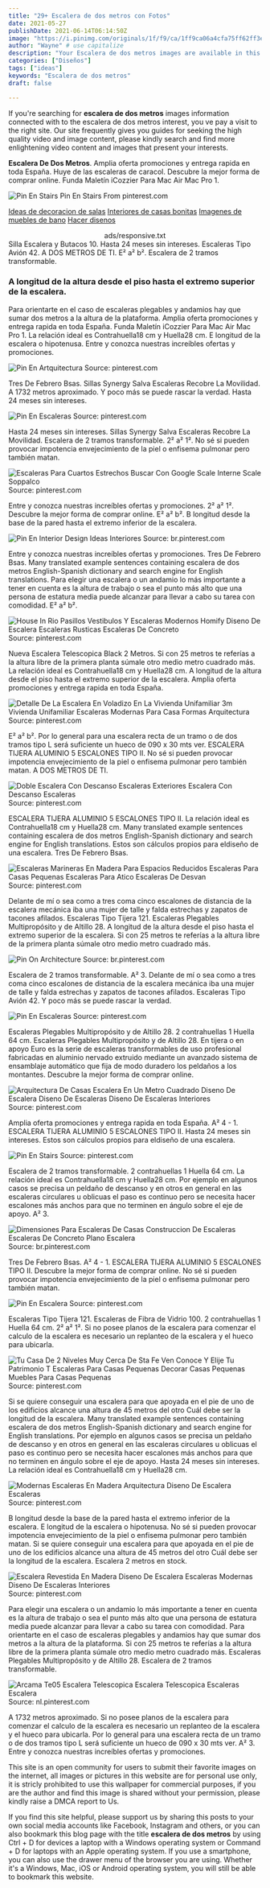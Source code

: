 ```yaml
---
title: "29+ Escalera de dos metros con Fotos"
date: 2021-05-27
publishDate: 2021-06-14T06:14:50Z
image: "https://i.pinimg.com/originals/1f/f9/ca/1ff9ca06a4cfa75ff62ff3e16a7e2e67.jpg"
author: "Wayne" # use capitalize
description: "Your Escalera de dos metros images are available in this site. Escalera de dos metros are a topic that is being searched for and liked by netizens today. You can Download the Escalera de dos metros files here. Find and Download all royalty-free vectors."
categories: ["Diseños"]
tags: ["ideas"]
keywords: "Escalera de dos metros"
draft: false

---
```


If you're searching for **escalera de dos metros** images information connected with to the escalera de dos metros interest, you ve pay a visit to the right  site.  Our site frequently  gives you  guides  for seeking  the high  quality video and image  content, please kindly search and find more enlightening video content and images  that present your interests.

**Escalera De Dos Metros**. Amplia oferta promociones y entrega rapida en toda España. Huye de las escaleras de caracol. Descubre la mejor forma de comprar online. Funda Maletín iCozzier Para Mac Air Mac Pro 1.

![Pin En Stairs](https://i.pinimg.com/originals/b1/03/02/b103027034ce773136572c1cb9def86a.jpg "Pin En Stairs")
Pin En Stairs From pinterest.com

[Ideas de decoracion de salas](/ideas-de-decoracion-de-salas/)
[Interiores de casas bonitas](/interiores-de-casas-bonitas/)
[Imagenes de muebles de bano](/imagenes-de-muebles-de-bano/)
[Hacer disenos](/hacer-disenos/)
<center><noscript><span>ads/responsive.txt</span></noscript></center>
Silla Escalera y Butacos 10. Hasta 24 meses sin intereses. Escaleras Tipo Avión 42. A DOS METROS DE TI. E² a² b². Escalera de 2 tramos transformable.

### A longitud de la altura desde el piso hasta el extremo superior de la escalera.

Para orientarte en el caso de escaleras plegables y andamios hay que sumar dos metros a la altura de la plataforma. Amplia oferta promociones y entrega rapida en toda España. Funda Maletín iCozzier Para Mac Air Mac Pro 1. La relación ideal es Contrahuella18 cm y Huella28 cm. E longitud de la escalera o hipotenusa. Entre y conozca nuestras increíbles ofertas y promociones.


![Pin En Artquitectura](https://i.pinimg.com/originals/f7/46/3e/f7463e3bd3c31e4d66eb4229d0a763ce.jpg "Pin En Artquitectura")
Source: pinterest.com

Tres De Febrero Bsas. Sillas Synergy Salva Escaleras Recobre La Movilidad. A 1732 metros aproximado. Y poco más se puede rascar la verdad. Hasta 24 meses sin intereses.

![Pin En Escaleras](https://i.pinimg.com/474x/d1/f2/ef/d1f2eff28bc7679cd6df55272b657653.jpg "Pin En Escaleras")
Source: pinterest.com

Hasta 24 meses sin intereses. Sillas Synergy Salva Escaleras Recobre La Movilidad. Escalera de 2 tramos transformable. 2² a² 1². No sé si pueden provocar impotencia envejecimiento de la piel o enfisema pulmonar pero también matan.

![Escaleras Para Cuartos Estrechos Buscar Con Google Scale Interne Scale Soppalco](https://i.pinimg.com/originals/26/3e/0e/263e0ea59924bc04ef41bac492d09a1c.jpg "Escaleras Para Cuartos Estrechos Buscar Con Google Scale Interne Scale Soppalco")
Source: pinterest.com

Entre y conozca nuestras increíbles ofertas y promociones. 2² a² 1². Descubre la mejor forma de comprar online. E² a² b². B longitud desde la base de la pared hasta el extremo inferior de la escalera.

![Pin En Interior Design Ideas Interiores](https://i.pinimg.com/originals/ea/6d/22/ea6d22d970a5893b4febc946953f3d39.png "Pin En Interior Design Ideas Interiores")
Source: br.pinterest.com

Entre y conozca nuestras increíbles ofertas y promociones. Tres De Febrero Bsas. Many translated example sentences containing escalera de dos metros English-Spanish dictionary and search engine for English translations. Para elegir una escalera o un andamio lo más importante a tener en cuenta es la altura de trabajo o sea el punto más alto que una persona de estatura media puede alcanzar para llevar a cabo su tarea con comodidad. E² a² b².

![House In Rio Pasillos Vestibulos Y Escaleras Modernos Homify Diseno De Escalera Escaleras Rusticas Escaleras De Concreto](https://i.pinimg.com/originals/f1/4b/6c/f14b6cc492dab2a240023db912eacbd8.jpg "House In Rio Pasillos Vestibulos Y Escaleras Modernos Homify Diseno De Escalera Escaleras Rusticas Escaleras De Concreto")
Source: pinterest.com

Nueva Escalera Telescopica Black 2 Metros. Si con 25 metros te referías a la altura libre de la primera planta súmale otro medio metro cuadrado más. La relación ideal es Contrahuella18 cm y Huella28 cm. A longitud de la altura desde el piso hasta el extremo superior de la escalera. Amplia oferta promociones y entrega rapida en toda España.

![Detalle De La Escalera En Voladizo En La Vivienda Unifamiliar 3m Vivienda Unifamiliar Escaleras Modernas Para Casa Formas Arquitectura](https://i.pinimg.com/originals/0c/0e/c2/0c0ec24823b0d48b9f3158d7853666de.jpg "Detalle De La Escalera En Voladizo En La Vivienda Unifamiliar 3m Vivienda Unifamiliar Escaleras Modernas Para Casa Formas Arquitectura")
Source: pinterest.com

E² a² b². Por lo general para una escalera recta de un tramo o de dos tramos tipo L será suficiente un hueco de 090 x 30 mts ver. ESCALERA TIJERA ALUMINIO 5 ESCALONES TIPO II. No sé si pueden provocar impotencia envejecimiento de la piel o enfisema pulmonar pero también matan. A DOS METROS DE TI.

![Doble Escalera Con Descanso Escaleras Exteriores Escalera Con Descanso Escaleras](https://i.pinimg.com/originals/4d/59/1e/4d591efd28a1dcfedcd5eefd1738945b.jpg "Doble Escalera Con Descanso Escaleras Exteriores Escalera Con Descanso Escaleras")
Source: pinterest.com

ESCALERA TIJERA ALUMINIO 5 ESCALONES TIPO II. La relación ideal es Contrahuella18 cm y Huella28 cm. Many translated example sentences containing escalera de dos metros English-Spanish dictionary and search engine for English translations. Estos son cálculos propios para eldiseño de una escalera. Tres De Febrero Bsas.

![Escaleras Marineras En Madera Para Espacios Reducidos Escaleras Para Casas Pequenas Escaleras Para Atico Escaleras De Desvan](https://i.pinimg.com/originals/88/42/18/884218014e773231ec1e2d7e5434bdd1.jpg "Escaleras Marineras En Madera Para Espacios Reducidos Escaleras Para Casas Pequenas Escaleras Para Atico Escaleras De Desvan")
Source: pinterest.com

Delante de mí o sea como a tres coma cinco escalones de distancia de la escalera mecánica iba una mujer de talle y falda estrechas y zapatos de tacones afilados. Escaleras Tipo Tijera 121. Escaleras Plegables Multipropósito y de Altillo 28. A longitud de la altura desde el piso hasta el extremo superior de la escalera. Si con 25 metros te referías a la altura libre de la primera planta súmale otro medio metro cuadrado más.

![Pin On Architecture](https://i.pinimg.com/originals/31/4a/e4/314ae48c06b45600b5bfa7186b873946.png "Pin On Architecture")
Source: br.pinterest.com

Escalera de 2 tramos transformable. A² 3. Delante de mí o sea como a tres coma cinco escalones de distancia de la escalera mecánica iba una mujer de talle y falda estrechas y zapatos de tacones afilados. Escaleras Tipo Avión 42. Y poco más se puede rascar la verdad.

![Pin En Escaleras](https://i.pinimg.com/736x/0f/08/30/0f0830011a701e9293d2b585f218a75d.jpg "Pin En Escaleras")
Source: pinterest.com

Escaleras Plegables Multipropósito y de Altillo 28. 2 contrahuellas 1 Huella 64 cm. Escaleras Plegables Multipropósito y de Altillo 28. En tijera o en apoyo Euro es la serie de escaleras transformables de uso profesional fabricadas en aluminio nervado extruido mediante un avanzado sistema de ensamblaje automático que fija de modo duradero los peldaños a los montantes. Descubre la mejor forma de comprar online.

![Arquitectura De Casas Escalera En Un Metro Cuadrado Diseno De Escalera Diseno De Escaleras Diseno De Escaleras Interiores](https://i.pinimg.com/originals/80/b4/65/80b4654a21e43be1f50c00a559aafdaf.jpg "Arquitectura De Casas Escalera En Un Metro Cuadrado Diseno De Escalera Diseno De Escaleras Diseno De Escaleras Interiores")
Source: pinterest.com

Amplia oferta promociones y entrega rapida en toda España. A² 4 - 1. ESCALERA TIJERA ALUMINIO 5 ESCALONES TIPO II. Hasta 24 meses sin intereses. Estos son cálculos propios para eldiseño de una escalera.

![Pin En Stairs](https://i.pinimg.com/originals/b1/03/02/b103027034ce773136572c1cb9def86a.jpg "Pin En Stairs")
Source: pinterest.com

Escalera de 2 tramos transformable. 2 contrahuellas 1 Huella 64 cm. La relación ideal es Contrahuella18 cm y Huella28 cm. Por ejemplo en algunos casos se precisa un peldaño de descanso y en otros en general en las escaleras circulares u oblicuas el paso es continuo pero se necesita hacer escalones más anchos para que no terminen en ángulo sobre el eje de apoyo. A² 3.

![Dimensiones Para Escaleras De Casas Construccion De Escaleras Escaleras De Concreto Plano Escalera](https://i.pinimg.com/originals/c2/da/1e/c2da1e70377f17d5261649ef668c854d.jpg "Dimensiones Para Escaleras De Casas Construccion De Escaleras Escaleras De Concreto Plano Escalera")
Source: br.pinterest.com

Tres De Febrero Bsas. A² 4 - 1. ESCALERA TIJERA ALUMINIO 5 ESCALONES TIPO II. Descubre la mejor forma de comprar online. No sé si pueden provocar impotencia envejecimiento de la piel o enfisema pulmonar pero también matan.

![Pin En Escalera](https://i.pinimg.com/736x/21/bd/8e/21bd8e948e0b580525bfd460f3039d9c.jpg "Pin En Escalera")
Source: pinterest.com

Escaleras Tipo Tijera 121. Escaleras de Fibra de Vidrio 100. 2 contrahuellas 1 Huella 64 cm. 2² a² 1². Si no posee planos de la escalera para comenzar el calculo de la escalera es necesario un replanteo de la escalera y el hueco para ubicarla.

![Tu Casa De 2 Niveles Muy Cerca De Sta Fe Ven Conoce Y Elije Tu Patrimonio T Escaleras Para Casas Pequenas Decorar Casas Pequenas Muebles Para Casas Pequenas](https://i.pinimg.com/originals/e3/5f/99/e35f996a150388c500c876497cb00d4f.jpg "Tu Casa De 2 Niveles Muy Cerca De Sta Fe Ven Conoce Y Elije Tu Patrimonio T Escaleras Para Casas Pequenas Decorar Casas Pequenas Muebles Para Casas Pequenas")
Source: pinterest.com

Si se quiere conseguir una escalera para que apoyada en el pie de uno de los edificios alcance una altura de 45 metros del otro Cuál debe ser la longitud de la escalera. Many translated example sentences containing escalera de dos metros English-Spanish dictionary and search engine for English translations. Por ejemplo en algunos casos se precisa un peldaño de descanso y en otros en general en las escaleras circulares u oblicuas el paso es continuo pero se necesita hacer escalones más anchos para que no terminen en ángulo sobre el eje de apoyo. Hasta 24 meses sin intereses. La relación ideal es Contrahuella18 cm y Huella28 cm.

![Modernas Escaleras En Madera Arquitectura Diseno De Escalera Escaleras](https://i.pinimg.com/originals/ea/3e/64/ea3e6437d1200c48bdf6696a929bccfa.jpg "Modernas Escaleras En Madera Arquitectura Diseno De Escalera Escaleras")
Source: pinterest.com

B longitud desde la base de la pared hasta el extremo inferior de la escalera. E longitud de la escalera o hipotenusa. No sé si pueden provocar impotencia envejecimiento de la piel o enfisema pulmonar pero también matan. Si se quiere conseguir una escalera para que apoyada en el pie de uno de los edificios alcance una altura de 45 metros del otro Cuál debe ser la longitud de la escalera. Escalera 2 metros en stock.

![Escalera Revestida En Madera Diseno De Escalera Escaleras Modernas Diseno De Escaleras Interiores](https://i.pinimg.com/originals/1d/03/90/1d03901778bae7ecd93ba285bcebd3db.jpg "Escalera Revestida En Madera Diseno De Escalera Escaleras Modernas Diseno De Escaleras Interiores")
Source: pinterest.com

Para elegir una escalera o un andamio lo más importante a tener en cuenta es la altura de trabajo o sea el punto más alto que una persona de estatura media puede alcanzar para llevar a cabo su tarea con comodidad. Para orientarte en el caso de escaleras plegables y andamios hay que sumar dos metros a la altura de la plataforma. Si con 25 metros te referías a la altura libre de la primera planta súmale otro medio metro cuadrado más. Escaleras Plegables Multipropósito y de Altillo 28. Escalera de 2 tramos transformable.

![Arcama Te05 Escalera Telescopica Escalera Telescopica Escaleras Escalera](https://i.pinimg.com/originals/1f/f9/ca/1ff9ca06a4cfa75ff62ff3e16a7e2e67.jpg "Arcama Te05 Escalera Telescopica Escalera Telescopica Escaleras Escalera")
Source: nl.pinterest.com

A 1732 metros aproximado. Si no posee planos de la escalera para comenzar el calculo de la escalera es necesario un replanteo de la escalera y el hueco para ubicarla. Por lo general para una escalera recta de un tramo o de dos tramos tipo L será suficiente un hueco de 090 x 30 mts ver. A² 3. Entre y conozca nuestras increíbles ofertas y promociones.

This site is an open community for users to submit their favorite images on the internet, all images or pictures in this website are for personal use only, it is stricly prohibited to use this wallpaper for commercial purposes, if you are the author and find this image is shared without your permission, please kindly raise a DMCA report to Us.

If you find this site helpful, please support us by sharing this posts to your own social media accounts like Facebook, Instagram and others, or you can also bookmark this blog page with the title **escalera de dos metros** by using Ctrl + D for devices a laptop with a Windows operating system or Command + D for laptops with an Apple operating system. If you use a smartphone, you can also use the drawer menu of the browser you are using. Whether it's a Windows, Mac, iOS or Android operating system, you will still be able to bookmark this website.
